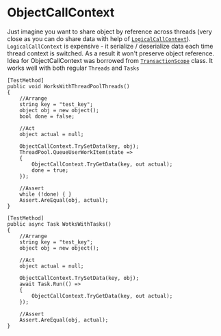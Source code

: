 # ObjectCallContext

Just imagine you want to share object by reference across threads (very close as you can do share data with help of [`LogicalCallContext`](https://msdn.microsoft.com/en-us/library/system.runtime.remoting.messaging.logicalcallcontext(v=vs.110).aspx)). `LogicalCallContext` is expensive - it serialize / deserialize data each time thread context is switched. As a result it won't preserve object reference. Idea for ObjectCallContext was borrowed from [`TransactionScope`](https://referencesource.microsoft.com/#System.Transactions/System/Transactions/Transaction.cs,a538de61b60d1252) class.
It works well with both regular `Threads` and `Tasks`


    [TestMethod]
    public void WorksWithThreadPoolThreads()
    {
        //Arrange
        string key = "test_key";
        object obj = new object();
        bool done = false;

        //Act
        object actual = null;

        ObjectCallContext.TrySetData(key, obj);
        ThreadPool.QueueUserWorkItem(state =>
        {
            ObjectCallContext.TryGetData(key, out actual);
            done = true;
        });

        //Assert
        while (!done) { }
        Assert.AreEqual(obj, actual);
    }
    
    [TestMethod]
    public async Task WotksWithTasks()
    {
        //Arrange
        string key = "test_key";
        object obj = new object();

        //Act
        object actual = null;

        ObjectCallContext.TrySetData(key, obj);
        await Task.Run(() =>
        {
            ObjectCallContext.TryGetData(key, out actual);
        });

        //Assert
        Assert.AreEqual(obj, actual);
    }
